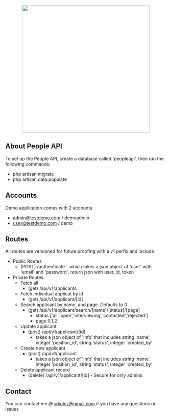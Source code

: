 <p align="center"><a href="https://www.flex-n-gate.com/" target="_blank"><img src="https://www.flex-n-gate.com/img/FNG_Logo.svg" width="400"></a></p>



## About People API

To set up the People API, create a database called 'peopleapi', then run the following commands:
- php artisan migrate
- php artisan data:populate



## Accounts

Demo application comes with 2 accounts
- admin@testdemo.com / demoadmin
- user@testdemo.com / demo


## Routes

All routes are versioned for future proofing with a v1 perfix and include
- Public Routes
    - (POST) /authenticate - which takes a json object of 'user' with 'email' and 'password', return json with user_id, token
- Private Routes
    - Fetch all
        - (get) /api/v1/applicants
    - Fetch individual applicat by id
        - (get) /api/v1/applicant/[id]
    - Search applicant by name, and page. Defaults to 0
        - (get) /api/v1/applicant/search/[name]/[status]/[page]
            - status ['all','open','interviewing','contacted','rejected']
            - page 0,1,2
    - Update applicant
        - (post) /api/v1/applicant/[id]
            - takes a json object of 'info' that includes string 'name', integer 'position_id', string 'status', integer 'created_by'
    - Create new applicant
        - (post) /api/v1/applicant
            - takes a json object of 'info' that includes string 'name', integer 'position_id', string 'status', integer 'created_by'
    - Delete applicant record
        - (delete) /api/v1/applicant/[id] - Secure for only admins

## Contact
You can contact me @ <a href="mailto:wkolcz@gmail.com">wkolcz@gmail.com</a> if you have any questions or issues


